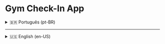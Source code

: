 # Gym Check-In App

<details>
  <summary>🇧🇷 Português (pt-BR)</summary>

## 📌 Sobre o Projeto

Este projeto foi desenvolvido durante um curso da [Rocketseat](https://www.rocketseat.com.br/), com o objetivo de criar uma aplicação de check-ins em academias. Ao longo do projeto, são aplicados conceitos como:

- SOLID
- Design Patterns (como Factory Pattern e Repository Pattern)
- Docker e Docker Compose para orquestração do ambiente
- Prisma ORM para manipulação do banco de dados PostgreSQL
- JWT e Refresh Token para autenticação
- RBAC (Role-Based Access Control) para autorização
- Testes unitários e E2E com Vitest
- TDD e Mocking
- Clean Architecture

---

## ✅ Funcionalidades

- ✅ Cadastro de usuário
- [ ] Autenticação de usuário
- [ ] Visualização de perfil de usuário logado
- [ ] Visualização do número de check-ins realizados
- [ ] Histórico de check-ins
- [ ] Busca por academias próximas
- [ ] Busca por academias por nome
- [ ] Realizar check-in em uma academia
- [ ] Validação de check-in de usuários
- [ ] Cadastro de academias

---

## 📜 Regras de Negócio

- [ ] Não é permitido cadastro com e-mail duplicado
- [ ] Apenas um check-in por dia por usuário
- [ ] Check-in apenas se estiver a até 100m da academia
- [ ] Validação do check-in em até 20 minutos após a criação
- [ ] Apenas administradores podem validar check-ins
- [ ] Apenas administradores podem cadastrar academias

---

## 🛠 Requisitos Não Funcionais

- [ ] Senhas criptografadas
- [ ] Persistência de dados com PostgreSQL
- [ ] Listagens paginadas com 20 itens por página
- [ ] Autenticação via JWT

---

## 🚀 Tecnologias Utilizadas

- Node.js
- Fastify
- PostgreSQL
- Prisma ORM
- Docker / Docker Compose
- JWT
- Vitest
- TypeScript

</details>

---

<details>
  <summary>🇺🇸 English (en-US)</summary>

## 📌 About the Project

This project was developed during a [Rocketseat](https://www.rocketseat.com.br/) course. The goal is to create a gym check-in application. Throughout the course, several concepts are put into practice, such as:

- SOLID principles
- Design Patterns (like Factory Pattern and Repository Pattern)
- Docker and Docker Compose for environment setup
- Prisma ORM to interact with a PostgreSQL database
- JWT and Refresh Token for authentication
- RBAC (Role-Based Access Control) for authorization
- Unit and E2E tests with Vitest
- TDD and Mocking
- Clean Architecture

---

## ✅ Features

- [ ] User registration
- [ ] User authentication
- [ ] View logged-in user profile
- [ ] View total number of check-ins
- [ ] View check-in history
- [ ] Search gyms nearby
- [ ] Search gyms by name
- [ ] Perform a gym check-in
- [ ] Validate user check-ins
- [ ] Register gyms

---

## 📜 Business Rules

- [ ] Users cannot register with duplicate emails
- [ ] Only one check-in per day per user
- [ ] Check-ins allowed only within 100 meters of the gym
- [ ] Check-in must be validated within 20 minutes
- [ ] Only admins can validate check-ins
- [ ] Only admins can register gyms

---

## 🛠 Non-Functional Requirements

- [ ] Encrypted passwords
- [ ] Data persistence using PostgreSQL
- [ ] Pagination with 20 items per page
- [ ] JWT authentication

---

## 🚀 Tech Stack

- Node.js
- Fastify
- PostgreSQL
- Prisma ORM
- Docker / Docker Compose
- JWT
- Vitest
- TypeScript

</details>
